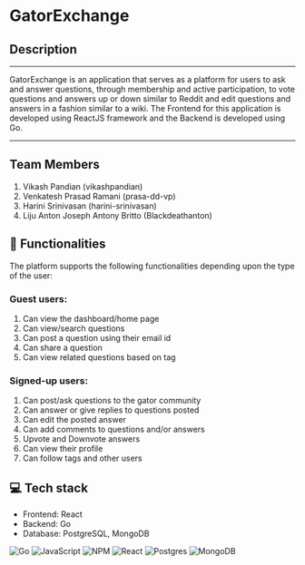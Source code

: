 # GatorExchange

## Description
---
GatorExchange is an application that serves as a platform for users to ask and answer questions, through membership and active participation, to vote questions and answers up or down similar to Reddit and edit questions and answers in a fashion similar to a wiki. 
The Frontend for this application is developed using ReactJS framework and the Backend is developed using Go. 

---

## Team Members
1. Vikash Pandian (vikashpandian)
2. Venkatesh Prasad Ramani (prasa-dd-vp)
3. Harini Srinivasan (harini-srinivasan)
4. Liju Anton Joseph Antony Britto (Blackdeathanton)

## 🚀 Functionalities

The platform supports the following functionalities depending upon the type of the user:
### Guest users:
1. Can view the dashboard/home page
2. Can view/search questions
3. Can post a question using their email id
4. Can share a question
5. Can view related questions based on tag

### Signed-up users:
1. Can post/ask questions to the gator community
2. Can answer or give replies to questions posted
3. Can edit the posted answer
4. Can add comments to questions and/or answers
5. Upvote and Downvote answers
6. Can view their profile 
7. Can follow tags and other users


## 💻 Tech stack
* Frontend: React
* Backend: Go
* Database: PostgreSQL, MongoDB

![Go](https://img.shields.io/badge/go-%2300ADD8.svg?style=for-the-badge&logo=go&logoColor=white)
![JavaScript](https://img.shields.io/badge/javascript-%23323330.svg?style=for-the-badge&logo=javascript&logoColor=%23F7DF1E)
![NPM](https://img.shields.io/badge/NPM-%23000000.svg?style=for-the-badge&logo=npm&logoColor=white)
![React](https://img.shields.io/badge/react-%2320232a.svg?style=for-the-badge&logo=react&logoColor=%2361DAFB)
![Postgres](https://img.shields.io/badge/postgres-%23316192.svg?style=for-the-badge&logo=postgresql&logoColor=white)
![MongoDB](https://img.shields.io/badge/MongoDB-%234ea94b.svg?style=for-the-badge&logo=mongodb&logoColor=white)




